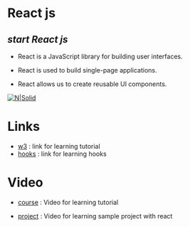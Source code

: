 # React js

## _start React js_

- React is a JavaScript library for building user interfaces.

- React is used to build single-page applications.

- React allows us to create reusable UI components.

[![N|Solid](https://upload.wikimedia.org/wikipedia/commons/thumb/a/a7/React-icon.svg/120px-React-icon.svg.png)](https://nodesource.com/products/nsolid)

# Links

- [w3] : link for learning tutorial
- [hooks] : link for learning hooks

# Video

- [course] : Video for learning tutorial
- [project] : Video for learning sample project with react

  [w3]: https://www.w3schools.com/REACT/react_props.asp
  [hooks]: https://www.w3schools.com/REACT/react_hooks.asp
  [course]: https://www.youtube.com/watch?v=w7ejDZ8SWv8
  [project]: https://www.youtube.com/watch?v=a_7Z7C_JCyo
